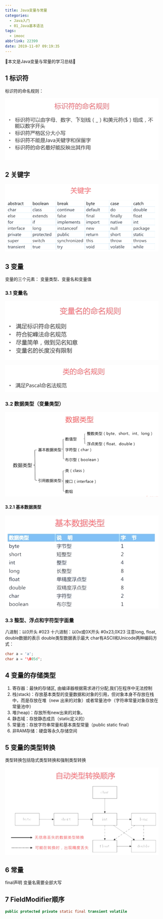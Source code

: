```yaml
---
title: Java变量与常量
categories:
  - Java入门
  - 01_Java基本语法
tags:
  - imooc
abbrlink: 22399
date: 2019-11-07 09:19:35
---
```


:star2:本文是Java变量与常量的学习总结:star2:

<!-- more -->

## 1 标识符

标识符的命名规则：

![图片](/images/011_02_01.png)

## 2 关键字

![图片](/images/011_02_02.png)

## 3 变量

变量的三个元素： 变量类型、变量名和变量值

### 3.1 变量名

![图片](/images/011_02_03.png)

![图片](/images/011_02_04.png)

### 3.2 数据类型（变量类型）

![图片](/images/011_02_05.png)

#### 3.2.1 基本数据类型

![图片](/images/011_02_06.png)

### 3.3 整型、浮点和字符型字面量

八进制：以0开头 #023
十六进制：以0x或0X开头  #0x23,0X23
注意long, float, double数据的表示
double类型数据表示最大
char有ASCII和Unicode两种编码方式：

```java
char a = 'a';
char a = '\005d';
```

## 4 变量的存储类型

1. 寄存器：最快的存储区, 由编译器根据需求进行分配,我们在程序中无法控制
2. 栈(stack)：存放基本类型的变量数据和对象的引用，但对象本身不存放在栈中，而是存放在堆（new 出来的对象）或者常量池中（字符串常量对象存放在常量池中）
3. 堆(heap)：存放所有new出来的对象。
4. 静态域：存放静态成员（static定义的）
5. 常量池：存放字符串常量和基本类型常量（public static final）
6. 非RAM存储：硬盘等永久存储空间

## 5 变量的类型转换

类型转换包括隐式类型转换和强制类型转换

![图片](/images/011_02_07.png)

## 6 常量

final声明
变量名需要全部大写

## 7 FieldModifier顺序

```java
public protected private static final transient volatile
```
